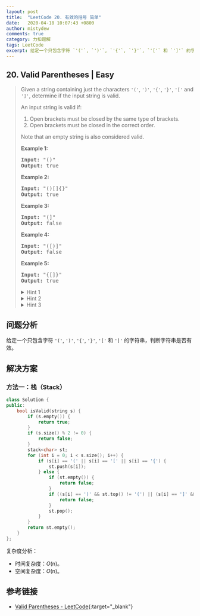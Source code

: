 ```yaml
---
layout: post
title:  "LeetCode 20. 有效的括号 简单"
date:   2020-04-18 10:07:43 +0800
author: mistydew
comments: true
category: 力扣题解
tags: LeetCode
excerpt: 给定一个只包含字符 `'('`, `')'`, `'{'`, `'}'`, `'['` 和 `']'` 的字符串，判断字符串是否有效。
---
```

## 20. Valid Parentheses | Easy

> Given a string containing just the characters `'('`, `')'`, `'{'`, `'}'`, `'['` and `']'`, determine if the input string is valid.
> 
> An input string is valid if:
> 
> 1. Open brackets must be closed by the same type of brackets.
> 2. Open brackets must be closed in the correct order.
> 
> Note that an empty string is also considered valid.
> 
> **Example 1:**
> 
> <pre>
> <strong>Input:</strong> "()"
> <strong>Output:</strong> true
> </pre>
> 
> **Example 2:**
> 
> <pre>
> <strong>Input:</strong> "()[]{}"
> <strong>Output:</strong> true
> </pre>
> 
> **Example 3:**
> 
> <pre>
> <strong>Input:</strong> "(]"
> <strong>Output:</strong> false
> </pre>
> 
> **Example 4:**
> 
> <pre>
> <strong>Input:</strong> "([)]"
> <strong>Output:</strong> false
> </pre>
> 
> **Example 5:**
> 
> <pre>
> <strong>Input:</strong> "{[]}"
> <strong>Output:</strong> true
> </pre>
> 
> <details>
> <summary>Hint 1</summary>
> An interesting property about a valid parenthesis expression is that a sub-expression of a valid expression should also be a valid expression. (Not every sub-expression) e.g.
> <pre>
> { { } [ ] [ [ [ ] ] ] } is VALID expression
>           [ [ [ ] ] ]    is VALID sub-expression
>   { } [ ]                is VALID sub-expression
> </pre>
> Can we exploit this recursive structure somehow?
> </details>
> 
> <details>
> <summary>Hint 2</summary>
> What if whenever we encounter a matching pair of parenthesis in the expression, we simply remove it from the expression? This would keep on shortening the expression. e.g.
> <pre>
> { { ( { } ) } }
>       |_|
> 
> { { (      ) } }
>     |______|
> 
> { {          } }
>   |__________|
> 
> {                }
> |________________|
> </pre>
> VALID EXPRESSION!
> </details>
> 
> <details>
> <summary>Hint 3</summary>
> The <b>stack</b> data structure can come in handy here in representing this recursive structure of the problem. We can't really process this from the inside out because we don't have an idea about the overall structure. But, the stack can help us process this recursively i.e. from outside to inwards.
> </details>

## 问题分析

给定一个只包含字符 `'('`, `')'`, `'{'`, `'}'`, `'['` 和 `']'` 的字符串，判断字符串是否有效。

## 解决方案

### 方法一：栈（Stack）

```cpp
class Solution {
public:
    bool isValid(string s) {
        if (s.empty()) {
            return true;
        }
        if (s.size() % 2 != 0) {
            return false;
        }
        stack<char> st;
        for (int i = 0; i < s.size(); i++) {
            if (s[i] == '(' || s[i] == '[' || s[i] == '{') {
                st.push(s[i]);
            } else {
                if (st.empty()) {
                    return false;
                }
                if ((s[i] == ')' && st.top() != '(') || (s[i] == ']' && st.top() != '[') || (s[i] == '}' && st.top() !='{')) {
                    return false;
                }
                st.pop();
            }
        }
        return st.empty();
    }
};
```

复杂度分析：
* 时间复杂度：_O_(n)。
* 空间复杂度：_O_(n)。

## 参考链接

* [Valid Parentheses - LeetCode](https://leetcode.com/problems/valid-parentheses/){:target="_blank"}
